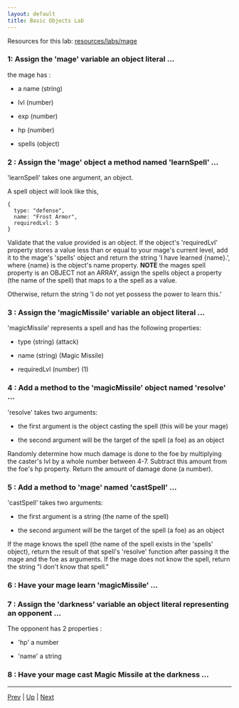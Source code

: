 ```yaml
---
layout: default
title: Basic Objects Lab
---
```


Resources for this lab: [resources/labs/mage](resources/labs/mage)

### 1: Assign the 'mage' variable an object literal ...  

the mage has :

* a name (string)

* lvl (number)

* exp (number)

* hp (number)

* spells (object)

### 2 : Assign the 'mage' object a method named 'learnSpell' ...  

'learnSpell' takes one argument, an object.  

A spell object will look like this,
```
{
  type: "defense",
  name: "Frost Armor",
  requiredLvl: 5
}
```

Validate that the value provided is an object. If the object's 'requiredLvl'
property stores a value less than or equal to your mage's current level, add it
to the mage's 'spells' object and return the string 'I have learned {name}.',
where {name} is the object's name property. **NOTE** the mages spell property is an OBJECT not an ARRAY, assign the spells object a property (the name of the spell) that maps to a the spell as a value.

Otherwise, return the string 'I do not yet possess the power to learn this.'

### 3 : Assign the 'magicMissile' variable an object literal ...  

'magicMissile' represents a spell and has the following properties:  

* type (string) (attack)

* name (string) (Magic Missile)

* requiredLvl (number) (1)

### 4 : Add a method to the 'magicMissile' object named 'resolve' ...  

'resolve' takes two arguments:  

* the first argument is the object casting the spell (this will be your mage)

* the second argument will be the target of the spell (a foe) as an object

Randomly determine how much damage is done to the foe by multiplying the caster's lvl by a whole number between 4-7. Subtract this amount from the foe's hp property. Return the amount of damage done (a number).

### 5 : Add a method to 'mage' named 'castSpell' ...  

'castSpell' takes two arguments:  

* the first argument is a string (the name of the spell)

* the second argument will be the target of the spell (a foe) as an object

If the mage knows the spell (the name of the spell exists in the 'spells' object),
return the result of that spell's 'resolve' function after passing it the mage
and the foe as arguments. If the mage does not know the spell, return the string
"I don't know that spell."

### 6 : Have your mage learn 'magicMissile' ...

### 7 : Assign the 'darkness' variable an object literal representing an opponent ...  

The opponent has 2 properties :  

* 'hp' a number

* 'name' a string

### 8 : Have your mage cast Magic Missile at the darkness ...

<hr>

[Prev](modules.md) | [Up](README.md) | [Next](gameLogic-labs.md)

